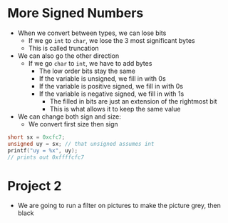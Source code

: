 # More Signed Numbers

- When we convert between types, we can lose bits
    - If we go `int` to `char`, we lose the 3 most significant bytes
    - This is called truncation
- We can also go the other direction
    - If we go `char` to `int`, we have to add bytes
        - The low order bits stay the same
        - If the variable is unsigned, we fill in with 0s
        - If the variable is positive signed, we fill in with 0s
        - If the variable is negative signed, we fill in with 1s
            - The filled in bits are just an extension of the rightmost bit
            - This is what allows it to keep the same value
- We can change both sign and size:
    - We convert first size then sign

```C
short sx = 0xcfc7;
unsigned uy = sx; // that unsigned assumes int
printf("uy = %x", uy);
// prints out 0xffffcfc7
```

# Project 2

- We are going to run a filter on pictures to make the picture grey, then black
